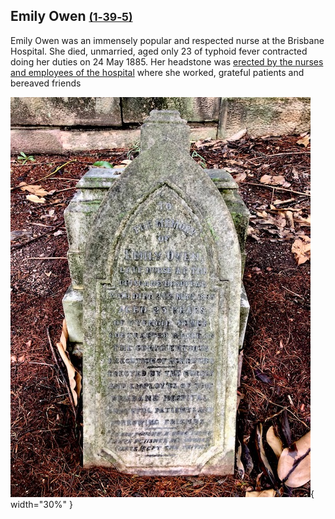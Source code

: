 ## Emily Owen <small>[(1‑39‑5)](https://brisbane.discovereverafter.com/profile/32019436 "Go to Memorial Information" )</small>

Emily Owen was an immensely popular and respected nurse at the Brisbane Hospital. She died, unmarried, aged only 23 of typhoid fever contracted doing her duties on 24 May 1885. Her headstone was [erected by the nurses and employees of the hospital](https://trove.nla.gov.au/newspaper/article/3442372?searchTerm=Emily%20owen) where she worked, grateful patients and bereaved friends

![Emily Owen's headstone](../assets/emily-owen-headstone.jpg){ width="30%" }

<!--
>To the memory of <br>
>Emily Owen <br>
>Late Nurse at the Brisbane Hospital <br>
>Who died 24^th^ May 1885 <br>
>Aged 23 years
>Of Typhoid Fever  <br>
>Contracted while in  <br>
>The Conscientious <br>
>Execution of her duties  <br>
>Erected by the Nurses <br>
>And Employees of the  <br>
>Brisbane Hospital <br>
>Grateful Patients and  <br>
>Sorrowing Friends
-->
